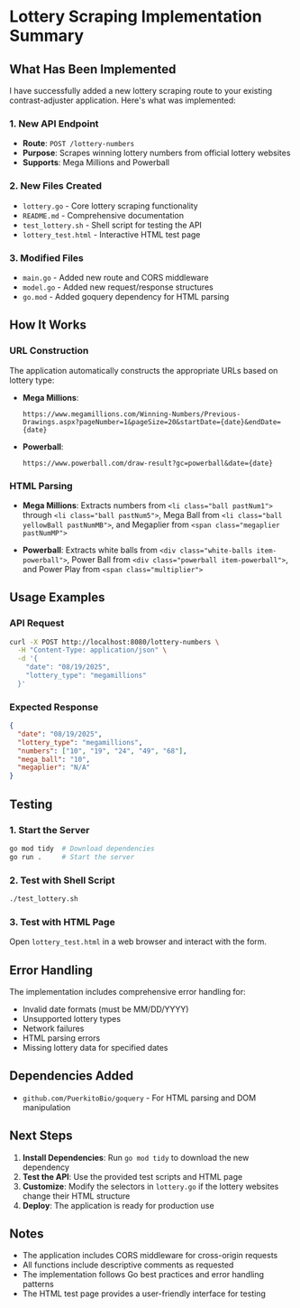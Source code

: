 # Lottery Scraping Implementation Summary

## What Has Been Implemented

I have successfully added a new lottery scraping route to your existing contrast-adjuster application. Here's what was implemented:

### 1. New API Endpoint
- **Route**: `POST /lottery-numbers`
- **Purpose**: Scrapes winning lottery numbers from official lottery websites
- **Supports**: Mega Millions and Powerball

### 2. New Files Created
- `lottery.go` - Core lottery scraping functionality
- `README.md` - Comprehensive documentation
- `test_lottery.sh` - Shell script for testing the API
- `lottery_test.html` - Interactive HTML test page

### 3. Modified Files
- `main.go` - Added new route and CORS middleware
- `model.go` - Added new request/response structures
- `go.mod` - Added goquery dependency for HTML parsing

## How It Works

### URL Construction
The application automatically constructs the appropriate URLs based on lottery type:

- **Mega Millions**: 
  ```
  https://www.megamillions.com/Winning-Numbers/Previous-Drawings.aspx?pageNumber=1&pageSize=20&startDate={date}&endDate={date}
  ```

- **Powerball**: 
  ```
  https://www.powerball.com/draw-result?gc=powerball&date={date}
  ```

### HTML Parsing
- **Mega Millions**: Extracts numbers from `<li class="ball pastNum1">` through `<li class="ball pastNum5">`, Mega Ball from `<li class="ball yellowBall pastNumMB">`, and Megaplier from `<span class="megaplier pastNumMP">`

- **Powerball**: Extracts white balls from `<div class="white-balls item-powerball">`, Power Ball from `<div class="powerball item-powerball">`, and Power Play from `<span class="multiplier">`

## Usage Examples

### API Request
```bash
curl -X POST http://localhost:8080/lottery-numbers \
  -H "Content-Type: application/json" \
  -d '{
    "date": "08/19/2025",
    "lottery_type": "megamillions"
  }'
```

### Expected Response
```json
{
  "date": "08/19/2025",
  "lottery_type": "megamillions",
  "numbers": ["10", "19", "24", "49", "68"],
  "mega_ball": "10",
  "megaplier": "N/A"
}
```

## Testing

### 1. Start the Server
```bash
go mod tidy  # Download dependencies
go run .     # Start the server
```

### 2. Test with Shell Script
```bash
./test_lottery.sh
```

### 3. Test with HTML Page
Open `lottery_test.html` in a web browser and interact with the form.

## Error Handling

The implementation includes comprehensive error handling for:
- Invalid date formats (must be MM/DD/YYYY)
- Unsupported lottery types
- Network failures
- HTML parsing errors
- Missing lottery data for specified dates

## Dependencies Added

- `github.com/PuerkitoBio/goquery` - For HTML parsing and DOM manipulation

## Next Steps

1. **Install Dependencies**: Run `go mod tidy` to download the new dependency
2. **Test the API**: Use the provided test scripts and HTML page
3. **Customize**: Modify the selectors in `lottery.go` if the lottery websites change their HTML structure
4. **Deploy**: The application is ready for production use

## Notes

- The application includes CORS middleware for cross-origin requests
- All functions include descriptive comments as requested
- The implementation follows Go best practices and error handling patterns
- The HTML test page provides a user-friendly interface for testing

